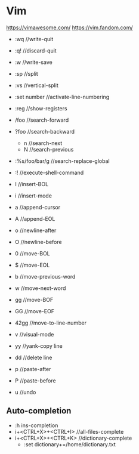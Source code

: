 # Vim
<https://vimawesome.com/>
<https://vim.fandom.com/>

* :wq //write-quit
* :q! //discard-quit
* :w //write-save
* :sp //split
* :vs //vertical-split
* :set number //activate-line-numbering
* :reg //show-registers
* /foo //search-forward
* ?foo //search-backward
	* n //search-next
	* N //search-previous
* :%s/foo/bar/g //search-replace-global
* :!<command> //execute-shell-command

* I //insert-BOL
* i //insert-mode
* a //append-cursor
* A //append-EOL
* o //newline-after
* O //newline-before

* 0 //move-BOL
* $ //move-EOL
* b //move-previous-word
* w //move-next-word
* gg //move-BOF
* GG //move-EOF
* 42gg //move-to-line-number

* v //visual-mode
* yy //yank-copy line
* dd //delete line
* p //paste-after
* P //paste-before
* u //undo

## Auto-completion
* :h ins-completion
* i+<CTRL+X>+<CTRL+I> //all-files-complete
* i+<CTRL+X>+<CTRL+K> //dictionary-complete
	* :set dictionary+=/home/dictionary.txt


